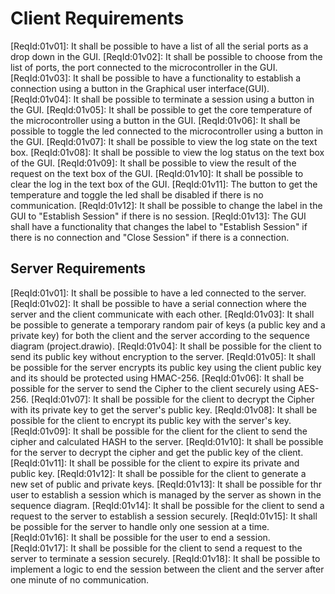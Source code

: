 # Client Requirements

[ReqId:01v01]: It shall be possible to have a list of all the serial ports as a drop down in the GUI.
[ReqId:01v02]: It shall be possible to choose from the list of ports, the port connected to the microcontroller in the GUI.
[ReqId:01v03]: It shall be possible to have a functionality to establish a connection using a button in the Graphical user interface(GUI).
[ReqId:01v04]: It shall be possible to terminate a session using a button in the GUI.
[ReqId:01v05]: It shall be possible to get the core temperature of the microcontroller using a button in the GUI.
[ReqId:01v06]: It shall be possible to toggle the led connected to the microcontroller using a button in the GUI.
[ReqId:01v07]: It shall be possible to view the log state on the text box.
[ReqId:01v08]: It shall be possible to view the log status on the text box of the GUI.
[ReqId:01v09]: It shall be possible to view the result of the request on the text box of the GUI.
[ReqId:01v10]: It shall be possible to clear the log in the text box of the GUI.
[ReqId:01v11]: The button to get the temperature and toggle the led shall be disabled if there is no communication.
[ReqId:01v12]: It shall be possible to change the label in the GUI to "Establish Session" if there is no session.
[ReqId:01v13]: The GUI shall have a functionality that changes the label to "Establish Session" if there is no connection and "Close Session" if there is a connection.

## Server Requirements

[ReqId:01v01]: It shall be possible to have a led connected to the server.
[ReqId:01v02]: It shall be possible to have a serial connection where the server and the client communicate with each other.
[ReqId:01v03]: It shall be possible to generate a temporary random pair of keys (a public key and a private key) for both the client and the server according to the sequence diagram (project.drawio).
[ReqId:01v04]: It shall be possible for the client to send its public key without encryption to the server.
[ReqId:01v05]: It shall be possible for the server encrypts its public key using the client public key and its should be protected using HMAC-256.
[ReqId:01v06]: It shall be possible for the server to send the Cipher to the client securely using AES-256.
[ReqId:01v07]: It shall be possible for the client to decrypt the Cipher with its private key to get the server's public key.
[ReqId:01v08]: It shall be possible for the client to encrypt its public key with the server's key.
[ReqId:01v09]: It shall be possible for the client for the client to send the cipher and calculated HASH to the server.
[ReqId:01v10]: It shall be possible for the server to decrypt the cipher and get the public key of the client.
[ReqId:01v11]: It shall be possible for the client to expire its private and public key.
[ReqId:01v12]: It shall be possible for the client to generate a new set of public and private keys.
[ReqId:01v13]: It shall be possible for thr user to establish a session which is managed by the server as shown in the sequence diagram.
[ReqId:01v14]: It shall be possible for the client to send a request to the server to establish a session securely.
[ReqId:01v15]: It shall be possible for the server to handle only one session at a time.
[ReqId:01v16]: It shall be possible for the user to end a session.
[ReqId:01v17]: It shall be possible for the client to send a request to the server to terminate a session securely.
[ReqId:01v18]: It shall be possible to implement a logic to end the session between the client and the server after one minute of no communication.
